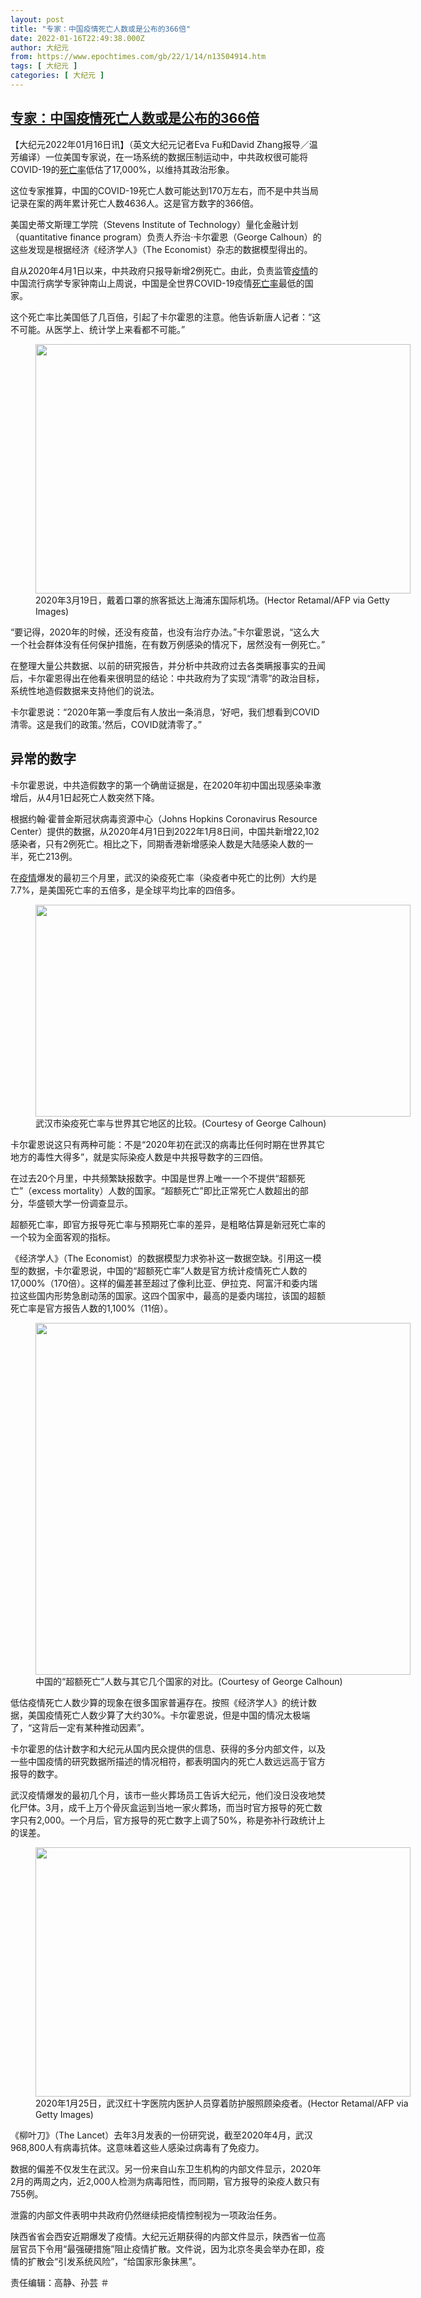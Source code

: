 ```yaml
---
layout: post
title: "专家：中国疫情死亡人数或是公布的366倍"
date: 2022-01-16T22:49:38.000Z
author: 大纪元
from: https://www.epochtimes.com/gb/22/1/14/n13504914.htm
tags: [ 大纪元 ]
categories: [ 大纪元 ]
---
```

<!--1642373378000-->
[专家：中国疫情死亡人数或是公布的366倍](https://www.epochtimes.com/gb/22/1/14/n13504914.htm)
------

<div>
<p>【大纪元2022年01月16日讯】（英文大纪元记者Eva Fu和David Zhang报导／温芳编译）一位美国专家说，在一场系统的数据压制运动中，中共政权很可能将COVID-19的<a href="https://www.epochtimes.com/gb/tag/%E6%AD%BB%E4%BA%A1%E7%8E%87.html">死亡率</a>低估了17,000%，以维持其政治形象。</p><p>这位专家推算，中国的COVID-19死亡人数可能达到170万左右，而不是中共当局记录在案的两年累计死亡人数4636人。这是官方数字的366倍。</p><p>美国史蒂文斯理工学院（Stevens Institute of Technology）量化金融计划（quantitative finance program）负责人乔治‧卡尔霍恩（George Calhoun）的这些发现是根据经济《经济学人》（The Economist）杂志的数据模型得出的。</p><p>自从2020年4月1日以来，中共政府只报导新增2例死亡。由此，负责监管<a href="https://www.epochtimes.com/gb/tag/%E7%96%AB%E6%83%85.html">疫情</a>的中国流行病学专家钟南山上周说，中国是全世界COVID-19疫情<a href="https://www.epochtimes.com/gb/tag/%E6%AD%BB%E4%BA%A1%E7%8E%87.html">死亡率</a>最低的国家。</p><p>这个死亡率比美国低了几百倍，引起了卡尔霍恩的注意。他告诉新唐人记者：“这不可能。从医学上、统计学上来看都不可能。”</p><figure id="attachment_13504927" aria-describedby="caption-attachment-13504927" style="width: 600px" class="wp-caption aligncenter"><a target="_blank" href="https://i.epochtimes.com/assets/uploads/2022/01/id13504927-GettyImages-1207647998-1200x798.jpg"><img class="size-large wp-image-13504927" src="https://i.epochtimes.com/assets/uploads/2022/01/id13504927-GettyImages-1207647998-1200x798-600x399.jpg" alt="" width="600" height="399" /></a><figcaption id="caption-attachment-13504927" class="wp-caption-text">2020年3月19日，戴着口罩的旅客抵达上海浦东国际机场。(Hector Retamal/AFP via Getty Images)</figcaption></figure><p>“要记得，2020年的时候，还没有疫苗，也没有治疗办法。”卡尔霍恩说，“这么大一个社会群体没有任何保护措施，在有数万例感染的情况下，居然没有一例死亡。”</p><p>在整理大量公共数据、以前的研究报告，并分析中共政府过去各类瞒报事实的丑闻后，卡尔霍恩得出在他看来很明显的结论：中共政府为了实现“清零”的政治目标，系统性地造假数据来支持他们的说法。</p><p>卡尔霍恩说：“2020年第一季度后有人放出一条消息，‘好吧，我们想看到COVID清零。这是我们的政策。’然后，COVID就清零了。”</p><h2>异常的数字</h2><p>卡尔霍恩说，中共造假数字的第一个确凿证据是，在2020年初中国出现感染率激增后，从4月1日起死亡人数突然下降。</p><p>根据约翰‧霍普金斯冠状病毒资源中心（Johns Hopkins Coronavirus Resource Center）提供的数据，从2020年4月1日到2022年1月8日间，中国共新增22,102感染者，只有2例死亡。相比之下，同期香港新增感染人数是大陆感染人数的一半，死亡213例。</p><p>在<a href="https://www.epochtimes.com/gb/tag/%E7%96%AB%E6%83%85.html">疫情</a>爆发的最初三个月里，武汉的染疫死亡率（染疫者中死亡的比例）大约是7.7%，是美国死亡率的五倍多，是全球平均比率的四倍多。</p><figure id="attachment_13504928" aria-describedby="caption-attachment-13504928" style="width: 600px" class="wp-caption aligncenter"><a target="_blank" href="https://i.epochtimes.com/assets/uploads/2022/01/id13504928-CFR-in-Wuhan-Before-After-April-1-2020_960x0.jpg"><img class="size-large wp-image-13504928" src="https://i.epochtimes.com/assets/uploads/2022/01/id13504928-CFR-in-Wuhan-Before-After-April-1-2020_960x0-600x339.jpg" alt="" width="600" height="339" /></a><figcaption id="caption-attachment-13504928" class="wp-caption-text">武汉市染疫死亡率与世界其它地区的比较。(Courtesy of George Calhoun)</figcaption></figure><p>卡尔霍恩说这只有两种可能：不是“2020年初在武汉的病毒比任何时期在世界其它地方的毒性大得多”，就是实际染疫人数是中共报导数字的三四倍。</p><p>在过去20个月里，中共频繁缺报数字。中国是世界上唯一一个不提供“超额死亡”（excess mortality）人数的国家。“超额死亡”即比正常死亡人数超出的部分，华盛顿大学一份调查显示。</p><p>超额死亡率，即官方报导死亡率与预期死亡率的差异，是粗略估算是新冠死亡率的一个较为全面客观的指标。</p><p>《经济学人》（The Economist）的数据模型力求弥补这一数据空缺。引用这一模型的数据，卡尔霍恩说，中国的“超额死亡率”人数是官方统计疫情死亡人数的17,000%（170倍）。这样的偏差甚至超过了像利比亚、伊拉克、阿富汗和委内瑞拉这些国内形势急剧动荡的国家。这四个国家中，最高的是委内瑞拉，该国的超额死亡率是官方报告人数的1,100%（11倍）。</p><figure id="attachment_13504930" aria-describedby="caption-attachment-13504930" style="width: 600px" class="wp-caption aligncenter"><a target="_blank" href="https://i.epochtimes.com/assets/uploads/2022/01/id13504930-chart-excess-mortality-china-and-other-countries.jpeg"><img class="size-large wp-image-13504930" src="https://i.epochtimes.com/assets/uploads/2022/01/id13504930-chart-excess-mortality-china-and-other-countries-600x563.jpeg" alt="" width="600" height="563" /></a><figcaption id="caption-attachment-13504930" class="wp-caption-text">中国的“超额死亡”人数与其它几个国家的对比。(Courtesy of George Calhoun)</figcaption></figure><p>低估疫情死亡人数少算的现象在很多国家普遍存在。按照《经济学人》的统计数据，美国疫情死亡人数少算了大约30%。卡尔霍恩说，但是中国的情况太极端了，“这背后一定有某种推动因素”。</p><p>卡尔霍恩的估计数字和大纪元从国内民众提供的信息、获得的多分内部文件，以及一些中国疫情的研究数据所描述的情况相符，都表明国内的死亡人数远远高于官方报导的数字。</p><p>武汉疫情爆发的最初几个月，该市一些火葬场员工告诉大纪元，他们没日没夜地焚化尸体。3月，成千上万个骨灰盒运到当地一家火葬场，而当时官方报导的死亡数字只有2,000。一个月后，官方报导的死亡数字上调了50%，称是弥补行政统计上的误差。</p><figure id="attachment_13504932" aria-describedby="caption-attachment-13504932" style="width: 600px" class="wp-caption aligncenter"><a target="_blank" href="https://i.epochtimes.com/assets/uploads/2022/01/id13504932-ET-China2.jpg"><img class="size-large wp-image-13504932" src="https://i.epochtimes.com/assets/uploads/2022/01/id13504932-ET-China2-600x399.jpg" alt="" width="600" height="399" /></a><figcaption id="caption-attachment-13504932" class="wp-caption-text">2020年1月25日，武汉红十字医院内医护人员穿着防护服照顾染疫者。(Hector Retamal/AFP via Getty Images)</figcaption></figure><p>《柳叶刀》（The Lancet）去年3月发表的一份研究说，截至2020年4月，武汉968,800人有病毒抗体。这意味着这些人感染过病毒有了免疫力。</p><p>数据的偏差不仅发生在武汉。另一份来自山东卫生机构的内部文件显示，2020年2月的两周之内，近2,000人检测为病毒阳性，而同期，官方报导的染疫人数只有755例。</p><p>泄露的内部文件表明中共政府仍然继续把疫情控制视为一项政治任务。</p><p>陕西省省会西安近期爆发了疫情。大纪元近期获得的内部文件显示，陕西省一位高层官员下令用“最强硬措施”阻止疫情扩散。文件说，因为北京冬奥会举办在即，疫情的扩散会“引发系统风险”，“给国家形象抹黑”。</p><p>责任编辑：高静、孙芸 ＃</p>
</div>
